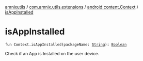 [amnixutils](../../index.md) / [com.amnix.utils.extensions](../index.md) / [android.content.Context](index.md) / [isAppInstalled](./is-app-installed.md)

# isAppInstalled

`fun Context.isAppInstalled(packageName: `[`String`](https://kotlinlang.org/api/latest/jvm/stdlib/kotlin/-string/index.html)`): `[`Boolean`](https://kotlinlang.org/api/latest/jvm/stdlib/kotlin/-boolean/index.html)

Check if an App is Installed on the user device.

